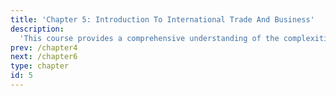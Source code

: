 ```yaml
---
title: 'Chapter 5: Introduction To International Trade And Business'
description:
  'This course provides a comprehensive understanding of the complexities of international trade and business. Through a historical lens and contemporary analysis, you will gain valuable insights into the forces shaping the global economy and acquire strategic skills for navigating the international business landscape.'
prev: /chapter4
next: /chapter6
type: chapter
id: 5
---
```


<exercise id="1" title="Introduction To International Trade And Economy"> 


</exercise>

<exercise id="2" title="Globalization And Its Discontent"> 


</exercise>

<exercise id="3" title="The Golden Age And The Success Of The Golden Age"> 


</exercise>

<exercise id="4" title="The Collapse Of The Established Order And The Return To Protectionism"> 


</exercise>

<exercise id="5" title="International Trade And The World Economy: Mercantilism; Absolute Advantage; Comparative Advantage"> 


</exercise>

<exercise id="6" title="International Trade And The World Economy: Neo-mercantilism; Heckscher-ohlin Theory; Product Life Cycle; New Trade Theory; Hegemonic Stability Theory"> 


</exercise>

<exercise id="7" title="Structuralist Perspective On International Political Economy"> 


</exercise>

<exercise id="8" title="The Relevance Of Structuralist Today"> 


</exercise>

<exercise id="9" title="An Overview Of International Investment"> 


</exercise>

<exercise id="10" title="Theories Of Foreign Direct Investment"> 


</exercise>

<exercise id="11" title="Introducing The Bretton Woods System: IMF, World Bank, And GATT"> 


</exercise>

<exercise id="12" title="From GATT To WTO"> 


</exercise>

<exercise id="13" title="Government Policy: Non-tariff Barriers"> 


</exercise>

<exercise id="14" title="New Agenda In Ipe: Multinational Corporations As Agents Of International Trade And Business"> 


</exercise>

<exercise id="15" title="New Agenda In Ipe: Regionalism"> 


</exercise>

<exercise id="16" title="An Overview To International Business"> 


</exercise>

<exercise id="17" title="Legal, Technological, And Political Force"> 


</exercise>

<exercise id="18" title="Country Differences"> 


</exercise>

<exercise id="19" title="Ethics And Social Responsibility In International Business"> 

</exercise>

<exercise id="20" title="The Foreign Exchange And International Financial Market"> 


</exercise>

<exercise id="21" title="The International Monetary System And Exchange Rate"> 


</exercise>

<exercise id="22" title="Strategy Of International Business"> 


</exercise>

<exercise id="23" title="Entry Strategy And Strategic Alliances"> 


</exercise>

